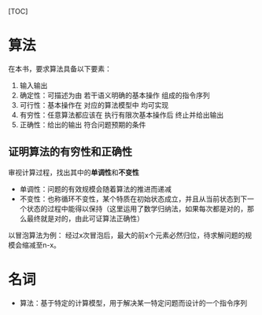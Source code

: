 [TOC]

# 算法
在本书，要求算法具备以下要素：
1. 输入输出
2. 确定性：可描述为由 若干语义明确的基本操作 组成的指令序列
3. 可行性：基本操作在 对应的算法模型中 均可实现
4. 有穷性：任意算法都应该在 执行有限次基本操作后 终止并给出输出
5. 正确性：给出的输出 符合问题预期的条件

## 证明算法的有穷性和正确性
审视计算过程，找出其中的**单调性**和**不变性**
- 单调性：问题的有效规模会随着算法的推进而递减
- 不变性：也称循环不变性，某个特质在初始状态成立，并且从当前状态到下一个状态的过程中能得以保持（这里运用了数学归纳法，如果每次都是对的，那么最终就是对的，由此可证算法正确性）

以冒泡算法为例：
经过x次冒泡后，最大的前x个元素必然归位，待求解问题的规模会缩减至n-x。

# 名词
- 算法：基于特定的计算模型，用于解决某一特定问题而设计的一个指令序列 